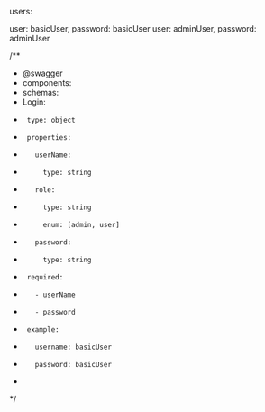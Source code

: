 users:

user: basicUser, password: basicUser
user: adminUser, password: adminUser



/**
 * @swagger
 * components:
 *  schemas:
 *    Login:
 *      type: object
 *      properties:
 *        userName:
 *          type: string
 *        role:
 *          type: string
 *          enum: [admin, user]
 *        password:
 *          type: string
 *      required:
 *        - userName
 *        - password
 *      example:
 *        username: basicUser
 *        password: basicUser
 *        
 */